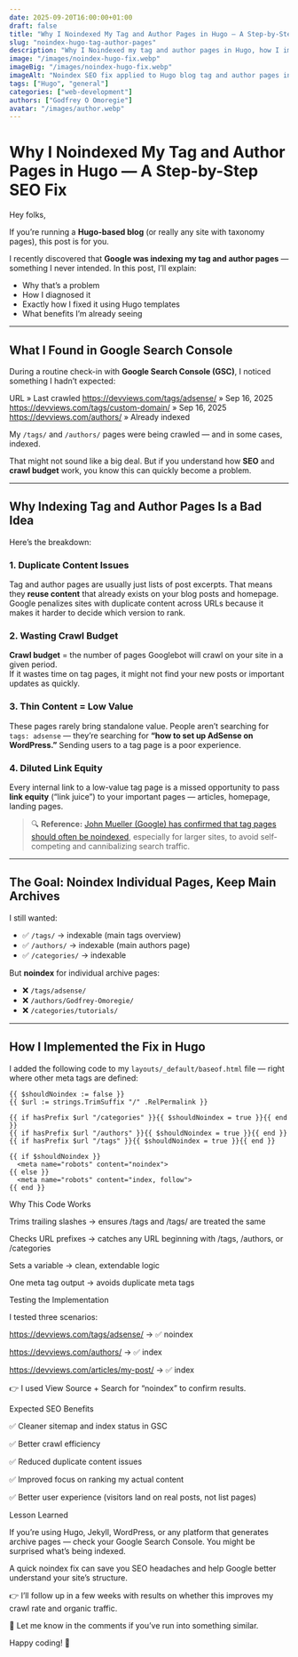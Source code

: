 ```yaml
---
date: 2025-09-20T16:00:00+01:00
draft: false
title: "Why I Noindexed My Tag and Author Pages in Hugo — A Step-by-Step SEO Fix"
slug: "noindex-hugo-tag-author-pages"
description: "Why I Noindexed my tag and author pages in Hugo, how I implemented the fix, and the SEO benefits."
image: "/images/noindex-hugo-fix.webp"
imageBig: "/images/noindex-hugo-fix.webp"
imageAlt: "Noindex SEO fix applied to Hugo blog tag and author pages in Google Search Console"
tags: ["Hugo", "general"]
categories: ["web-development"]
authors: ["Godfrey O Omoregie"]
avatar: "/images/author.webp"
---
```



# Why I Noindexed My Tag and Author Pages in Hugo — A Step-by-Step SEO Fix

Hey folks,  

If you’re running a **Hugo-based blog** (or really any site with taxonomy pages), this post is for you.  

I recently discovered that **Google was indexing my tag and author pages** — something I never intended. In this post, I’ll explain:  

- Why that’s a problem  
- How I diagnosed it  
- Exactly how I fixed it using Hugo templates  
- What benefits I’m already seeing  

---

## What I Found in Google Search Console  

During a routine check-in with **Google Search Console (GSC)**, I noticed something I hadn’t expected:  


URL » Last crawled
https://devviews.com/tags/adsense/
 » Sep 16, 2025
https://devviews.com/tags/custom-domain/
 » Sep 16, 2025
https://devviews.com/authors/
 » Already indexed



My `/tags/` and `/authors/` pages were being crawled — and in some cases, indexed.  

That might not sound like a big deal. But if you understand how **SEO** and **crawl budget** work, you know this can quickly become a problem.  

---

## Why Indexing Tag and Author Pages Is a Bad Idea  

Here’s the breakdown:  

### 1. Duplicate Content Issues  
Tag and author pages are usually just lists of post excerpts. That means they **reuse content** that already exists on your blog posts and homepage. Google penalizes sites with duplicate content across URLs because it makes it harder to decide which version to rank.  

### 2. Wasting Crawl Budget  
**Crawl budget** = the number of pages Googlebot will crawl on your site in a given period.  
If it wastes time on tag pages, it might not find your new posts or important updates as quickly.  

### 3. Thin Content = Low Value  
These pages rarely bring standalone value. People aren’t searching for `tags: adsense` — they’re searching for **“how to set up AdSense on WordPress.”** Sending users to a tag page is a poor experience.  

### 4. Diluted Link Equity  
Every internal link to a low-value tag page is a missed opportunity to pass **link equity** (“link juice”) to your important pages — articles, homepage, landing pages.  

> 🔍 **Reference:** [John Mueller (Google) has confirmed that tag pages should often be noindexed](https://www.seroundtable.com/google-tag-cloud-pages-thin-content-23793.html), especially for larger sites, to avoid self-competing and cannibalizing search traffic.  

---

## The Goal: Noindex Individual Pages, Keep Main Archives  

I still wanted:  

- ✅ `/tags/` → indexable (main tags overview)  
- ✅ `/authors/` → indexable (main authors page)  
- ✅ `/categories/` → indexable  

But **noindex** for individual archive pages:  

- ❌ `/tags/adsense/`  
- ❌ `/authors/Godfrey-Omoregie/`  
- ❌ `/categories/tutorials/`  

---

## How I Implemented the Fix in Hugo  

I added the following code to my `layouts/_default/baseof.html` file — right where other meta tags are defined:  

```go-html-template
{{ $shouldNoindex := false }}
{{ $url := strings.TrimSuffix "/" .RelPermalink }}

{{ if hasPrefix $url "/categories" }}{{ $shouldNoindex = true }}{{ end }}
{{ if hasPrefix $url "/authors" }}{{ $shouldNoindex = true }}{{ end }}
{{ if hasPrefix $url "/tags" }}{{ $shouldNoindex = true }}{{ end }}

{{ if $shouldNoindex }}
  <meta name="robots" content="noindex">
{{ else }}
  <meta name="robots" content="index, follow">
{{ end }}
```

Why This Code Works

Trims trailing slashes → ensures /tags and /tags/ are treated the same

Checks URL prefixes → catches any URL beginning with /tags, /authors, or /categories

Sets a variable → clean, extendable logic

One meta tag output → avoids duplicate meta tags

Testing the Implementation

I tested three scenarios:

https://devviews.com/tags/adsense/ → ✅ noindex

https://devviews.com/authors/ → ✅ index

https://devviews.com/articles/my-post/ → ✅ index

👉 I used View Source + Search for “noindex” to confirm results.

Expected SEO Benefits

✅ Cleaner sitemap and index status in GSC

✅ Better crawl efficiency

✅ Reduced duplicate content issues

✅ Improved focus on ranking my actual content

✅ Better user experience (visitors land on real posts, not list pages)

Lesson Learned

If you’re using Hugo, Jekyll, WordPress, or any platform that generates archive pages — check your Google Search Console. You might be surprised what’s being indexed.

A quick noindex fix can save you SEO headaches and help Google better understand your site’s structure.

👉 I’ll follow up in a few weeks with results on whether this improves my crawl rate and organic traffic.

💬 Let me know in the comments if you’ve run into something similar.

Happy coding! 🚀